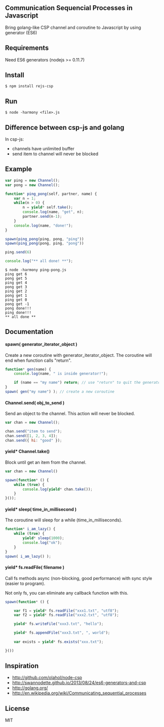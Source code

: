 ## Communication Sequencial Processes in Javascript

Bring golang-like CSP channel and coroutine to Javascript by using generator (ES6)

## Requirements

Need ES6 generators (nodejs >= 0.11.7)

## Install

	$ npm install rejs-csp

## Run

	$ node -harmony <file>.js

## Difference between csp-js and golang

In csp-js:

* channels have unlimited buffer
* send item to channel will never be blocked 

## Example

```js
var ping = new Channel();
var pong = new Channel();

function* ping_pong(self, partner, name) {
    var n = 1;
    while(n > 0) {
        n = yield* self.take();
        console.log(name, "get", n);
        partner.send(n-1);
    }
    console.log(name, "done!");
}

spawn(ping_pong(ping, pong, "ping"))
spawn(ping_pong(pong, ping, "pong"))

ping.send(6)

console.log("** all done! **");
```

	$ node -harmony ping-pong.js
	ping get 6
	pong get 5
	ping get 4
	pong get 3
	ping get 2
	pong get 1
	ping get 0
	pong get -1
	pong done!!!
	ping done!!!
	** all done **

## Documentation

#### spawn( generator_iterator_object )

Create a new coroutine with generator_iterator_object. The coroutine will end when function calls "return".

```js
function* gen(name) {
	console.log(name, " is inside generator!");

	if (name == "my name") return; // use "return" to quit the generator
}
spawn( gen("my name") ); // create a new coroutine
```
	
#### Channel.send( obj_to_send )

Send an object to the channel. This action will never be blocked.

```js
var chan = new Channel();

chan.send("item to send");
chan.send([1, 2, 3, 4]);
chan.send({ hi: "good" });
```

#### yield* Channel.take()

Block until get an item from the channel.

```js
var chan = new Channel()

spawn(function* () {
	while (true) {
		console.log(yield* chan.take());
	}
}());
```

#### yield* sleep( time_in_millisecond )

The coroutine will sleep for a while (time_in_milliseconds).

```js
function* i_am_lazy() {
	while (true) {
		yield* sleep(1000);
		console.log("ok");
	}
}
spawn( i_am_lazy() );
```

#### yield* fs.readFile( filename )

Call fs methods async (non-blocking, good performance) with sync style (easier to program).

Not only fs, you can eliminate any callback function with this.

```js
spawn(function* () {

	var f1 = yield* fs.readFile("xxx1.txt", "utf8");
	var f2 = yield* fs.readFile("xxx2.txt", "utf8");

	yield* fs.writeFile("xxx3.txt", "hello");

	yield* fs.appendFile("xxx3.txt", ", world");
	
	var exists = yield* fs.exists("xxx.txt");

}())
```

## Inspiration

* http://github.com/olahol/node-csp
* http://swannodette.github.io/2013/08/24/es6-generators-and-csp
* http://golang.org/
* http://en.wikipedia.org/wiki/Communicating_sequential_processes

## License

MIT
